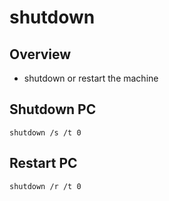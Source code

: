 # shutdown

## Overview

* shutdown or restart the machine

## Shutdown PC

```
shutdown /s /t 0
```

## Restart PC

```
shutdown /r /t 0
```
